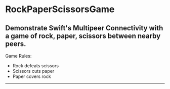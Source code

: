 # RockPaperScissorsGame
Demonstrate Swift's Multipeer Connectivity with a game of rock, paper, scissors between nearby peers.
---
Game Rules: 
- Rock defeats scissors
- Scissors cuts paper
- Paper covers rock
---
